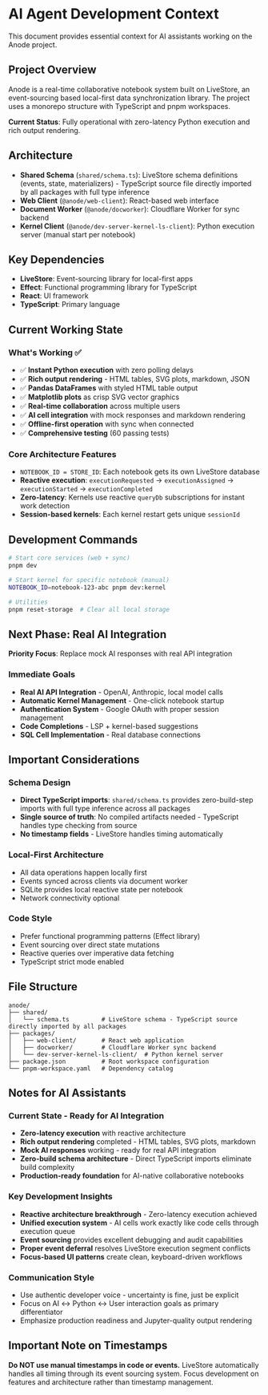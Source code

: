 # AI Agent Development Context

This document provides essential context for AI assistants working on the Anode project.

## Project Overview

Anode is a real-time collaborative notebook system built on LiveStore, an event-sourcing based local-first data synchronization library. The project uses a monorepo structure with TypeScript and pnpm workspaces.

**Current Status**: Fully operational with zero-latency Python execution and rich output rendering.

## Architecture

- **Shared Schema** (`shared/schema.ts`): LiveStore schema definitions (events, state, materializers) - TypeScript source file directly imported by all packages with full type inference
- **Web Client** (`@anode/web-client`): React-based web interface
- **Document Worker** (`@anode/docworker`): Cloudflare Worker for sync backend
- **Kernel Client** (`@anode/dev-server-kernel-ls-client`): Python execution server (manual start per notebook)

## Key Dependencies

- **LiveStore**: Event-sourcing library for local-first apps
- **Effect**: Functional programming library for TypeScript
- **React**: UI framework
- **TypeScript**: Primary language

## Current Working State

### What's Working ✅
- ✅ **Instant Python execution** with zero polling delays
- ✅ **Rich output rendering** - HTML tables, SVG plots, markdown, JSON
- ✅ **Pandas DataFrames** with styled HTML table output
- ✅ **Matplotlib plots** as crisp SVG vector graphics
- ✅ **Real-time collaboration** across multiple users  
- ✅ **AI cell integration** with mock responses and markdown rendering
- ✅ **Offline-first operation** with sync when connected
- ✅ **Comprehensive testing** (60 passing tests)

### Core Architecture Features
- `NOTEBOOK_ID = STORE_ID`: Each notebook gets its own LiveStore database
- **Reactive execution**: `executionRequested` → `executionAssigned` → `executionStarted` → `executionCompleted`
- **Zero-latency**: Kernels use reactive `queryDb` subscriptions for instant work detection
- **Session-based kernels**: Each kernel restart gets unique `sessionId`

## Development Commands

```bash
# Start core services (web + sync)
pnpm dev

# Start kernel for specific notebook (manual)
NOTEBOOK_ID=notebook-123-abc pnpm dev:kernel

# Utilities
pnpm reset-storage  # Clear all local storage
```

## Next Phase: Real AI Integration

**Priority Focus**: Replace mock AI responses with real API integration

### Immediate Goals
- **Real AI API Integration** - OpenAI, Anthropic, local model calls
- **Automatic Kernel Management** - One-click notebook startup
- **Authentication System** - Google OAuth with proper session management
- **Code Completions** - LSP + kernel-based suggestions
- **SQL Cell Implementation** - Real database connections

## Important Considerations

### Schema Design
- **Direct TypeScript imports**: `shared/schema.ts` provides zero-build-step imports with full type inference across all packages
- **Single source of truth**: No compiled artifacts needed - TypeScript handles type checking from source
- **No timestamp fields** - LiveStore handles timing automatically

### Local-First Architecture
- All data operations happen locally first
- Events synced across clients via document worker
- SQLite provides local reactive state per notebook
- Network connectivity optional

### Code Style
- Prefer functional programming patterns (Effect library)
- Event sourcing over direct state mutations
- Reactive queries over imperative data fetching
- TypeScript strict mode enabled

## File Structure
```
anode/
├── shared/
│   └── schema.ts         # LiveStore schema - TypeScript source directly imported by all packages
├── packages/
│   ├── web-client/       # React web application
│   ├── docworker/        # Cloudflare Worker sync backend
│   └── dev-server-kernel-ls-client/  # Python kernel server
├── package.json          # Root workspace configuration
└── pnpm-workspace.yaml   # Dependency catalog
```

## Notes for AI Assistants

### Current State - Ready for AI Integration
- **Zero-latency execution** with reactive architecture
- **Rich output rendering** completed - HTML tables, SVG plots, markdown
- **Mock AI responses** working - ready for real API integration
- **Zero-build schema architecture** - Direct TypeScript imports eliminate build complexity
- **Production-ready foundation** for AI-native collaborative notebooks

### Key Development Insights
- **Reactive architecture breakthrough** - Zero-latency execution achieved
- **Unified execution system** - AI cells work exactly like code cells through execution queue
- **Event sourcing** provides excellent debugging and audit capabilities  
- **Proper event deferral** resolves LiveStore execution segment conflicts
- **Focus-based UI patterns** create clean, keyboard-driven workflows

### Communication Style
- Use authentic developer voice - uncertainty is fine, just be explicit
- Focus on AI ↔ Python ↔ User interaction goals as primary differentiator
- Emphasize production readiness and Jupyter-quality output rendering

## Important Note on Timestamps

**Do NOT use manual timestamps in code or events.** LiveStore automatically handles all timing through its event sourcing system. Focus development on features and architecture rather than timestamp management.